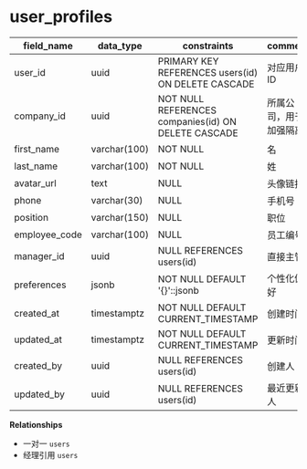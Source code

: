 # user_profiles

| field_name | data_type | constraints | comment |
| --- | --- | --- | --- |
| user_id | uuid | PRIMARY KEY REFERENCES users(id) ON DELETE CASCADE | 对应用户ID |
| company_id | uuid | NOT NULL REFERENCES companies(id) ON DELETE CASCADE | 所属公司，用于加强隔离 |
| first_name | varchar(100) | NOT NULL | 名 |
| last_name | varchar(100) | NOT NULL | 姓 |
| avatar_url | text | NULL | 头像链接 |
| phone | varchar(30) | NULL | 手机号 |
| position | varchar(150) | NULL | 职位 |
| employee_code | varchar(100) | NULL | 员工编号 |
| manager_id | uuid | NULL REFERENCES users(id) | 直接主管 |
| preferences | jsonb | NOT NULL DEFAULT '{}'::jsonb | 个性化偏好 |
| created_at | timestamptz | NOT NULL DEFAULT CURRENT_TIMESTAMP | 创建时间 |
| updated_at | timestamptz | NOT NULL DEFAULT CURRENT_TIMESTAMP | 更新时间 |
| created_by | uuid | NULL REFERENCES users(id) | 创建人 |
| updated_by | uuid | NULL REFERENCES users(id) | 最近更新人 |

**Relationships**
- 一对一 `users`
- 经理引用 `users`
